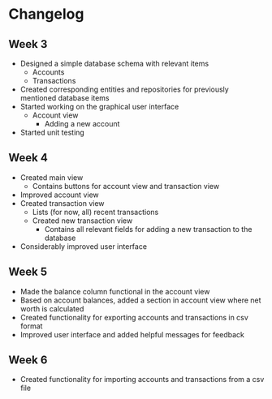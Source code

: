 # Changelog

## Week 3

- Designed a simple database schema with relevant items
  - Accounts
  - Transactions
- Created corresponding entities and repositories for previously mentioned database items
- Started working on the graphical user interface
  - Account view
    - Adding a new account
- Started unit testing

## Week 4

- Created main view
  - Contains buttons for account view and transaction view
- Improved account view
- Created transaction view
  - Lists (for now, all) recent transactions
  - Created new transaction view
    - Contains all relevant fields for adding a new transaction to the database
- Considerably improved user interface

## Week 5

- Made the balance column functional in the account view
- Based on account balances, added a section in account view where net worth is calculated
- Created functionality for exporting accounts and transactions in csv format
- Improved user interface and added helpful messages for feedback

## Week 6

- Created functionality for importing accounts and transactions from a csv file
